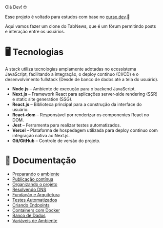 Olá Dev! 🤓

Esse projeto é voltado para estudos com base no [curso.dev](https://curso.dev).🌱

Aqui vamos fazer um clone do TabNews, que é um fórum permitindo posts e interação entre os usuários.

# 🖥️ Tecnologias

A stack utiliza tecnologias amplamente adotadas no ecossistema JavaScript, facilitando a integração, o deploy contínuo (CI/CD) e o desenvolvimento fullstack (Desde de banco de dados até a tela do usuário).

- **Node.js** – Ambiente de execução para o backend JavaScript.
- **Next.js** – Framework React para aplicações server-side rendering (SSR) e static site generation (SSG).
- **React.js** – Biblioteca principal para a construção da interface do usuário.
- **React-dom** – Responsável por renderizar os componentes React no DOM.
- **Jest** – Ferramenta para realizar testes automatizados.
- **Vercel** – Plataforma de hospedagem utilizada para deploy contínuo com integração nativa ao Next.js.
- **Git/GitHub** – Controle de versão do projeto.

# 🔗 Documentação

- [Preparando o ambiente](docs/preparando-o-ambiente.md)
- [Publicação contínua](docs/deploy-continuo.md)
- [Organizando o projeto](docs/organizando-o-projeto.md)
- [Resolvendo DNS](docs/resolvendo-dns.md)
- [Fundação e Arquitetura](docs/fundacao-e-arquitetura.md)
- [Testes Automatizados](docs/testes-automatizados.md)
- [Criando Endpoints](docs/criando-endpoints.md)
- [Containers com Docker](docs/docker-containers.md)
- [Banco de Dados](docs/banco-de-dados.md)
- [Variáveis de Ambiente](docs/variaveis-de-ambiente.md)
